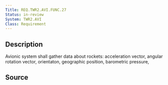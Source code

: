 ```yaml
---
Title: REQ.TWR2.AVI.FUNC.27
Status: in-review
System: TWR2.AVI
Class: Requirement
---
```


## Description

Avionic system shall gather data about rockets: acceleration vector, angular rotation vector, orientaton, geographic position, barometric pressure, 

## Source